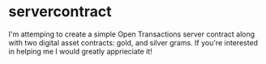servercontract
==============

I'm attemping to create a simple Open Transactions server contract along with two digital asset contracts: gold, and silver grams. If you're interested in helping me I would greatly apprieciate it! 
